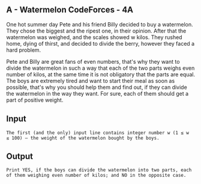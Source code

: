 ## A - Watermelon CodeForces - 4A ##

One hot summer day Pete and his friend Billy decided to buy a watermelon. They chose the biggest and the ripest one, in their opinion. After that the watermelon was weighed, and the scales showed w kilos. They rushed home, dying of thirst, and decided to divide the berry, however they faced a hard problem.

Pete and Billy are great fans of even numbers, that's why they want to divide the watermelon in such a way that each of the two parts weighs even number of kilos, at the same time it is not obligatory that the parts are equal. The boys are extremely tired and want to start their meal as soon as possible, that's why you should help them and find out, if they can divide the watermelon in the way they want. For sure, each of them should get a part of positive weight.



## Input ##
    
    The first (and the only) input line contains integer number w (1 ≤ w ≤ 100) — the weight of the watermelon bought by the boys.



## Output ##
    Print YES, if the boys can divide the watermelon into two parts, each of them weighing even number of kilos; and NO in the opposite case.